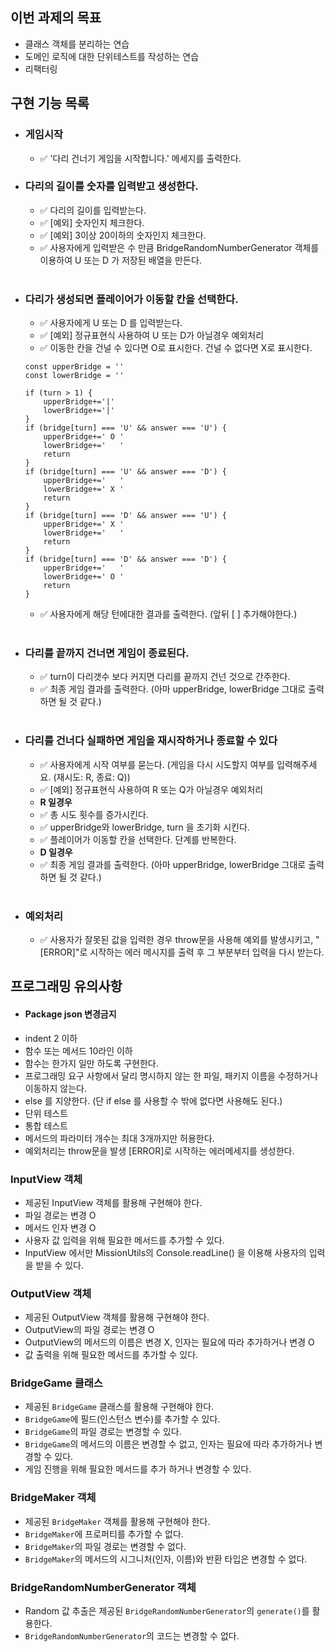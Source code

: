<!-- prettier-ignore-start -->

## 이번 과제의 목표
- 클래스 객체를 분리하는 연습
- 도메인 로직에 대한 단위테스트를 작성하는 연습
- 리팩터링

## 구현 기능 목록

- ### 게임시작
    - ✅ '다리 건너기 게임을 시작합니다.' 메세지를 출력한다.
- ### 다리의 길이를 숫자를 입력받고 생성한다.
    - ✅ 다리의 길이를 입력받는다.
    - ✅ [예외] 숫자인지 체크한다.
    - ✅ [예외] 3이상 20이하의 숫자인지 체크한다.
    - ✅ 사용자에게 입력받은 수 만큼 BridgeRandomNumberGenerator 객체를 이용하여 U 또는 D 가 저장된 배열을 만든다. 
<br/> <br/>
- ### 다리가 생성되면 플레이어가 이동할 칸을 선택한다.
    - ✅ 사용자에게 U 또는 D 를 입력받는다.
    - ✅ [예외] 정규표현식 사용하여 U 또는 D가 아닐경우 예외처리
    - ✅ 이동한 칸을 건널 수 있다면 O로 표시한다. 건널 수 없다면 X로 표시한다.
    ```
    const upperBridge = ''
    const lowerBridge = ''
    
    if (turn > 1) {
        upperBridge+='|'
        lowerBridge+='|'
    }
    if (bridge[turn] === 'U' && answer === 'U') {
        upperBridge+=' O '
        lowerBridge+='   '
        return 
    }
    if (bridge[turn] === 'U' && answer === 'D') {
        upperBridge+='   '
        lowerBridge+=' X '
        return 
    }
    if (bridge[turn] === 'D' && answer === 'U') {
        upperBridge+=' X '
        lowerBridge+='   '
        return 
    }
    if (bridge[turn] === 'D' && answer === 'D') {
        upperBridge+='   '
        lowerBridge+=' O '
        return 
    }
    
    ```
    - ✅ 사용자에게 해당 턴에대한 결과를 출력한다. (앞뒤 [ ] 추가해야한다.)
<br/> <br/>
- ### 다리를 끝까지 건너면 게임이 종료된다.
    - ✅ turn이 다리갯수 보다 커지면 다리를 끝까지 건넌 것으로 간주한다.
    - ✅ 최종 게임 결과를 출력한다. (아마 upperBridge, lowerBridge 그대로 출력하면 될 것 같다.)
<br/> <br/>
- ### 다리를 건너다 실패하면 게임을 재시작하거나 종료할 수 있다
    - ✅ 사용자에게 시작 여부를 묻는다. (게임을 다시 시도할지 여부를 입력해주세요. (재시도: R, 종료: Q))
    - ✅ [예외] 정규표현식 사용하여 R 또는 Q가 아닐경우 예외처리
    - **R 일경우** 
    - ✅ 총 시도 횟수를 증가시킨다.
    - ✅ upperBridge와 lowerBridge, turn 을 초기화 시킨다.
    - ✅ 플레이어가 이동할 칸을 선택한다. 단계를 반복한다.
    - **D 일경우**
    - ✅ 최종 게임 결과를 출력한다. (아마 upperBridge, lowerBridge 그대로 출력하면 될 것 같다.)
<br/> <br/>

- ### 예외처리 
    - ✅ 사용자가 잘못된 값을 입력한 경우 throw문을 사용해 예외를 발생시키고, "[ERROR]"로 시작하는 에러 메시지를 출력 후 그 부분부터 입력을 다시 받는다.


## 프로그래밍 유의사항
  - #### Package json 변경금지
  - indent 2 이하
  - 함수 또는 메서드 10라인 이하
  - 함수는 한가지 일만 하도록 구현한다.
  - 프로그래밍 요구 사항에서 달리 명시하지 않는 한 파일, 패키지 이름을 수정하거나 이동하지 않는다.
  - else 를 지양한다. (단 if else 를 사용할 수 밖에 없다면 사용해도 된다.)
  - 단위 테스트
  - 통합 테스트
  - 메서드의 파라미터 개수는 최대 3개까지만 허용한다.
  - 예외처리는 throw문을 발생 [ERROR]로 시작하는 에러메세지를 생성한다.

### InputView 객체
- 제공된 InputView 객체를 활용해 구현해야 한다.
- 파일 경로는 변경 O
- 메서드 인자 변경 O
- 사용자 값 입력을 위해 필요한 메서드를 추가할 수 있다.
- InputView 에서만 MissionUtils의 Console.readLine() 을 이용해 사용자의 입력을 받을 수 있다.

### OutputView 객체
- 제공된 OutputView 객체를 활용해 구현해야 한다.
- OutputView의 파일 경로는 변경 O
- OutputView의 메서드의 이름은 변경 X, 인자는 필요에 따라 추가하거나 변경 O
- 값 출력을 위해 필요한 메서드를 추가할 수 있다.

### BridgeGame 클래스

- 제공된 `BridgeGame` 클래스를 활용해 구현해야 한다.
- `BridgeGame`에 필드(인스턴스 변수)를 추가할 수 있다.
- `BridgeGame`의 파일 경로는 변경할 수 있다.
- `BridgeGame`의 메서드의 이름은 변경할 수 없고, 인자는 필요에 따라 추가하거나 변경할 수 있다.
- 게임 진행을 위해 필요한 메서드를 추가 하거나 변경할 수 있다.

### BridgeMaker 객체

- 제공된 `BridgeMaker` 객체를 활용해 구현해야 한다.
- `BridgeMaker`에 프로퍼티를 추가할 수 없다.
- `BridgeMaker`의 파일 경로는 변경할 수 없다.
- `BridgeMaker`의 메서드의 시그니처(인자, 이름)와 반환 타입은 변경할 수 없다.

### BridgeRandomNumberGenerator 객체

- Random 값 추출은 제공된 `BridgeRandomNumberGenerator`의 `generate()`를 활용한다.
- `BridgeRandomNumberGenerator`의 코드는 변경할 수 없다.

<!-- prettier-ignore-end -->
